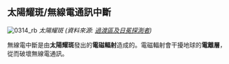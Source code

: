 ## 太陽耀斑/無線電通訊中斷

![0314_rb](./static/0314_rb.png)
*太陽耀斑 (資料來源: [過渡區及日冕探測者](http://trace.lmsal.com/Science/ScientificResults/trace_cdrom/html/trace_images.html))*

無線電中斷是由**太陽耀斑**發出的**電磁輻射**造成的。電磁輻射會干擾地球的**電離層**，從而破壞無線電通訊。
